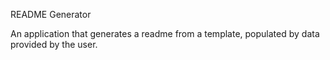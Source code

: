 README Generator

An application that generates a readme from a template, populated by data provided by the user. 